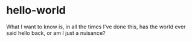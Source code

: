 # hello-world
What I want to know is, in all the times I've done this, has the world ever said hello back, or am I just a nuisance?
